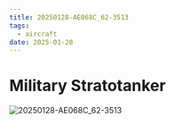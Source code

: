 ```yaml
---
title: 20250128-AE068C_62-3513
tags:
  - aircraft
date: 2025-01-28
---
```


# Military Stratotanker

![20250128-AE068C_62-3513](/aircraft/20250128-AE068C_62-3513.jpg)